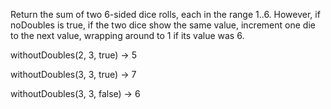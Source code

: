 Return the sum of two 6-sided dice rolls, each in the range 1..6. However, if noDoubles is true, if the two dice show the same value, increment one die to the next value, wrapping around to 1 if its value was 6.

withoutDoubles(2, 3, true) → 5

withoutDoubles(3, 3, true) → 7

withoutDoubles(3, 3, false) → 6
